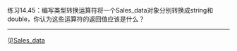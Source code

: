 练习14.45：编写类型转换运算符将一个Sales_data对象分别转换成string和double，你认为这些运算符的返回值应该是什么？

---

见[Sales_data](../ch07_Classes/example_Sales_data/Sales_data.h)
